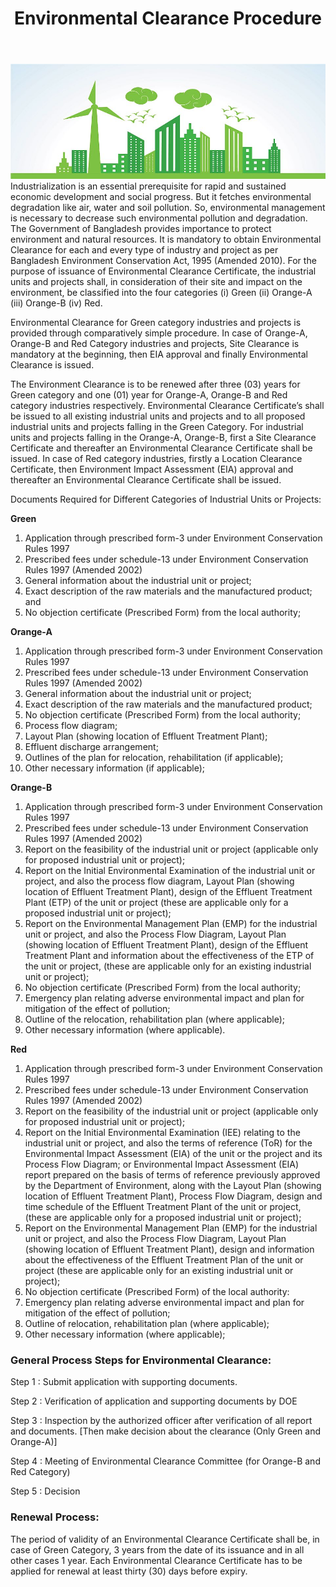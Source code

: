 ﻿---
layout: post
title: Environmental Clearance Procedure
---

![env](/images/logos/env.jpg "env") Industrialization is an essential prerequisite for rapid and sustained economic development and social  progress.  But  it  fetches  environmental  degradation  like  air,  water  and  soil  pollution. So, environmental management is necessary to decrease such environmental pollution and degradation. The Government of Bangladesh provides importance to protect environment and natural resources. 
It is mandatory to obtain Environmental Clearance for each and every type of industry and project as
per Bangladesh Environment Conservation Act, 1995 (Amended 2010). For the purpose of issuance
of Environmental Clearance Certificate, the industrial units and projects shall, in consideration of
their site and impact on the environment, be classified into the four categories (i) Green (ii) Orange-A (iii) Orange-B (iv) Red.

Environmental Clearance for Green category industries and projects is provided through comparatively simple procedure. 
In case of Orange-A, Orange-B and Red Category industries and projects, Site Clearance is mandatory at the beginning, then EIA approval and finally Environmental Clearance is issued. 

The Environment Clearance is to be renewed after three (03) years for Green category and one (01) year for Orange-A, Orange-B and Red category industries respectively. 
Environmental Clearance Certificate’s shall be issued to all existing industrial units and projects and to all proposed industrial units and projects falling in the Green Category. For industrial units and projects falling in the Orange-A, Orange-B, first a Site Clearance Certificate and thereafter an Environmental Clearance Certificate shall be issued. In case of Red category industries, firstly a Location Clearance Certificate, then Environment Impact Assessment (EIA) approval and thereafter an Environmental Clearance Certificate shall be issued.

Documents Required for Different Categories of Industrial Units or Projects:

**Green**

1.   Application through prescribed form-3 under Environment Conservation Rules 1997
2.   Prescribed fees under schedule-13 under Environment Conservation Rules 1997 (Amended 2002)
3.   General information about the industrial unit or project;
4.   Exact description of the raw materials and the manufactured product; and
5.   No objection certificate (Prescribed Form) from the local authority;

**Orange-A**

1.   Application through prescribed form-3 under Environment Conservation Rules 1997
2.   Prescribed fees under schedule-13 under Environment Conservation Rules 1997 (Amended 2002)
3.   General information about the industrial unit or project;
4.   Exact description of the raw materials and the manufactured product;
5.   No objection certificate (Prescribed Form) from the local authority;
6.   Process flow diagram;
7.   Layout Plan (showing location of Effluent Treatment Plant);
8.   Effluent discharge arrangement;
9.   Outlines of the plan for relocation, rehabilitation (if applicable);
10.  Other necessary information (if applicable);

**Orange-B**

1.   Application through prescribed form-3 under Environment Conservation Rules 1997
2.   Prescribed fees under schedule-13 under Environment Conservation Rules 1997 (Amended 2002)
3.   Report  on the  feasibility  of  the  industrial  unit  or project  (applicable  only  for  proposed industrial unit or project);
4.   Report on the Initial Environmental Examination of the industrial unit or project, and also the process flow diagram, Layout Plan (showing location of Effluent Treatment Plant), design of the Effluent Treatment Plant (ETP) of the unit or project (these are applicable only for a proposed industrial unit or project);
5.   Report on the Environmental Management Plan (EMP) for the industrial unit or project, and also the Process Flow Diagram, Layout Plan (showing location of Effluent Treatment Plant), design of the Effluent Treatment Plant and information about the effectiveness of the ETP of the unit or project, (these are applicable only for an existing industrial unit or project);
6.   No objection certificate (Prescribed Form) from the local authority;
7.   Emergency plan relating adverse environmental impact and plan for mitigation of the effect of pollution;
8.   Outline of the relocation, rehabilitation plan (where applicable);
9.   Other necessary information (where applicable).

**Red**

1.   Application through prescribed form-3 under Environment Conservation Rules 1997
2.   Prescribed fees under schedule-13 under Environment Conservation Rules 1997 (Amended 2002)
3.   Report  on the  feasibility  of  the  industrial  unit  or  project  (applicable  only  for  proposed industrial unit or project);
4.   Report  on  the  Initial  Environmental  Examination  (IEE)  relating  to  the  industrial  unit  or project, and also the terms of reference (ToR) for the Environmental Impact Assessment (EIA) of the unit or the project and its Process Flow Diagram; or Environmental Impact Assessment (EIA) report prepared on the basis of terms of reference previously approved by the Department of Environment, along with the Layout Plan (showing location of Effluent Treatment Plant), Process Flow Diagram, design and time schedule of the Effluent Treatment Plant of the unit or project, (these are applicable only for a proposed industrial unit or project);
5.   Report on the Environmental Management Plan (EMP) for the industrial unit or project, and also the Process Flow Diagram, Layout Plan (showing location of Effluent Treatment Plant), design and information about the effectiveness of the Effluent Treatment Plan of the unit or project (these are applicable only for an existing industrial unit or project);
6.   No objection certificate (Prescribed Form) of the local authority:
7.   Emergency plan relating adverse environmental impact and plan for mitigation of the effect of pollution;
8.   Outline of relocation, rehabilitation plan (where applicable);
9.   Other necessary information (where applicable);

### General Process Steps for Environmental Clearance:

Step 1    :       Submit application with supporting documents.

Step 2    :       Verification of application and supporting documents by DOE

Step 3    :       Inspection by the authorized officer after verification of all report and documents. [Then make decision about the clearance (Only Green and Orange-A)]

Step 4    :       Meeting of Environmental Clearance Committee (for Orange-B and Red Category) 

Step 5    :       Decision

### Renewal Process:

The period of validity of an Environmental Clearance Certificate shall be, in case of Green Category, 3
years from the date of its issuance and in all other cases 1 year. Each Environmental Clearance
Certificate has to be applied for renewal at least thirty (30) days before expiry.
